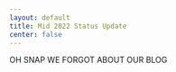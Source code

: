 ```yaml
---
layout: default
title: Mid 2022 Status Update
center: false
---
```


OH SNAP WE FORGOT ABOUT OUR BLOG

#
